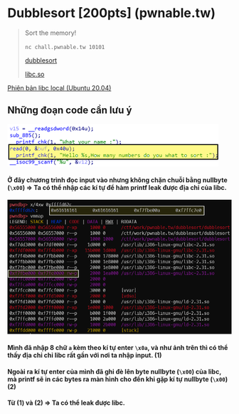# Dubblesort \[200pts\] (pwnable.tw)



> Sort the memory!
>
> `nc chall.pwnable.tw 10101`
>
> [dubblesort](https://github.com/th3-5had0w/writeups/raw/main/dubblesort%5Bpwnable.tw%5D/dubblesort)
>
> [libc.so](https://github.com/th3-5had0w/writeups/raw/main/dubblesort%5Bpwnable.tw%5D/libc_32.so.6)

[Phiên bản libc local (Ubuntu 20.04)](https://github.com/th3-5had0w/writeups/raw/main/dubblesort%5Bpwnable.tw%5D/local_libc.so.6)

## Những đoạn code cần lưu ý
![pic1](https://github.com/th3-5had0w/writeups/blob/main/dubblesort%5Bpwnable.tw%5D/res/pic_1.png)

#### Ở đây chương trình đọc input vào nhưng không chặn chuỗi bằng nullbyte (`\x00`) => Ta có thể nhập các kí tự để hàm printf leak được địa chỉ của libc.

![pic3](https://github.com/th3-5had0w/writeups/blob/main/dubblesort%5Bpwnable.tw%5D/res/pic_3.png)

#### Mình đã nhập 8 chữ `a` kèm theo kí tự enter `\x0a`, và như ảnh trên thì có thể thấy địa chỉ chỉ libc rất gần với nơi ta nhập input. (1)
#### Ngoài ra kí tự enter của mình đã ghi đè lên byte nullbyte (`\x00`) của libc, mà printf sẽ in các bytes ra màn hình cho đến khi gặp kí tự nullbyte (`\x00`) (2)

#### Từ (1) và (2) => Ta có thể leak được libc.

